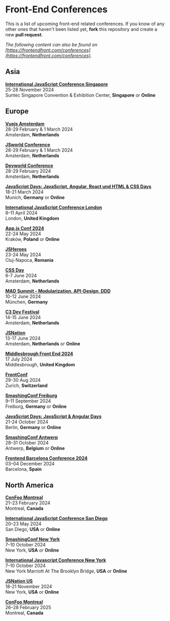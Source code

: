 # Front-End Conferences

This is a list of upcoming front-end related conferences. If you know of any other ones that haven't been listed yet, **fork** this repository and create a new **pull request**.

*The following content can also be found on [https://frontendfront.com/conferences](https://frontendfront.com/conferences).*

## Asia

[**International JavaScript Conference Singapore**](https://javascript-conference.com/singapore/)  
25-28 November 2024  
Suntec Singapore Convention & Exhibition Center, **Singapore** or **Online**

## Europe

[**Vuejs Amsterdam**](https://vuejs.amsterdam/)  
28-29 February & 1 March 2024  
Amsterdam, **Netherlands** 

[**JSworld Conference**](https://jsworldconference.com/)  
28-29 February & 1 March 2024  
Amsterdam, **Netherlands** 

[**Devworld Conference**](https://devworldconference.com/)  
28-29 February 2024  
Amsterdam, **Netherlands** 

[**JavaScript Days: JavaScript, Angular, React und HTML & CSS Days**](https://javascript-days.de/muenchen/)  
18-21 March 2024  
Munich, **Germany** or **Online**

[**International JavaScript Conference London**](https://javascript-conference.com/london/)  
8–11 April 2024  
London, **United Kingdom**

[**App.js Conf 2024**](https://appjs.co/)  
22-24 May 2024  
Kraków, **Poland** or **Online**

[**JSHeroes**](https://jsheroes.io/)  
23-24 May 2024  
Cluj-Napoca, **Romania**

[**CSS Day**](https://cssday.nl/2024)  
6-7 June 2024  
Amsterdam, **Netherlands**

[**MAD Summit - Modularization, API-Design, DDD**](https://mad-summit.de/muenchen/)  
10-12 June 2024  
München, **Germany**

[**C3 Dev Festival**](https://c3fest.com/)  
14-15 June 2024  
Amsterdam, **Netherlands**

[**JSNation**](https://jsnation.com/)  
13-17 June 2024  
Amsterdam, **Netherlands** or **Online**

[**Middlesbrough Front End 2024**](https://middlesbroughfe.co.uk/)  
17 July 2024  
Middlesbrough, **United Kingdom**

[**FrontConf**](https://frontconference.com/)  
29-30 Aug 2024  
Zurich, **Switzerland**

[**SmashingConf Freiburg**](https://smashingconf.com/freiburg-2024/)  
9–11 September 2024  
Freiburg, **Germany** or **Online**

[**JavaScript Days: JavaScript & Angular Days**](https://javascript-days.de/berlin/)  
21-24 October 2024  
Berlin, **Germany** or **Online**

[**SmashingConf Antwerp**](https://smashingconf.com/antwerp-2024/)  
28–31 October 2024  
Antwerp, **Belgium** or **Online**

[**Frontend Barcelona Conference 2024**](https://frontend.barcelona/)  
03–04 December 2024  
Barcelona, **Spain**

## North America

[**ConFoo Montreal**](https://confoo.ca/en/2024)  
21–23 February 2024  
Montreal, **Canada**

[**International JavaScript Conference San Diego**](https://javascript-conference.com/san-diego/)  
20–23 May 2024  
San Diego, **USA** or **Online**

[**SmashingConf New York**](https://smashingconf.com/ny-2024/)  
7–10 October 2024  
New York, **USA** or **Online**

[**International Javascript Conference New York**](https://javascript-conference.com/new-york/)  
7–10 October 2024  
New York Marriott At The Brooklyn Bridge, **USA** or **Online**

[**JSNation US**](https://jsnation.us/)  
18-21 November 2024  
New York, **USA** or **Online**


[**ConFoo Montreal**](https://confoo.ca/en/2025)  
26–28 February 2025  
Montreal, **Canada**

